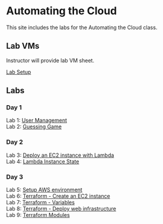 # Automating the Cloud

This site includes the labs for the Automating the Cloud class.


## Lab VMs  
[//]: # (https://docs.google.com/spreadsheets/d/1psMAAPxgHq9wpZVftao9UT8MIWR1xljq-WB8aOiVBRI/edit?usp=sharing)
Instructor will provide lab VM sheet.

[Lab Setup](labs/setup/)  

## Labs
### Day 1
Lab 1: [User Management](labs/user-scripts)    
Lab 2: [Guessing Game](labs/guessing_game)  

### Day 2

Lab 3: [Deploy an EC2 instance with Lambda](labs/lambda_ec2)  
Lab 4: [Lambda Instance State](labs/lambda_start_stop)  

### Day 3

Lab 5: [Setup AWS environment](labs/aws_setup)  
Lab 6: [Terraform - Create an EC2 instance](labs/tf-first-instance)  
Lab 7: [Terraform - Variables](labs/tf-variables-and-output)  
Lab 8: [Terraform - Deploy web infrastructure](labs/tf-more-variables)  
Lab 9: [Terraform Modules](labs/tf-write-module)  
